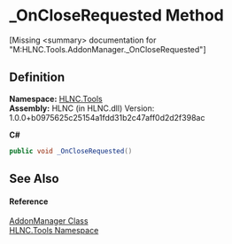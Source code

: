# _OnCloseRequested Method


\[Missing &lt;summary&gt; documentation for "M:HLNC.Tools.AddonManager._OnCloseRequested"\]



## Definition
**Namespace:** <a href="N_HLNC_Tools">HLNC.Tools</a>  
**Assembly:** HLNC (in HLNC.dll) Version: 1.0.0+b0975625c25154a1fdd31b2c47aff0d2d2f398ac

**C#**
``` C#
public void _OnCloseRequested()
```



## See Also


#### Reference
<a href="T_HLNC_Tools_AddonManager">AddonManager Class</a>  
<a href="N_HLNC_Tools">HLNC.Tools Namespace</a>  
